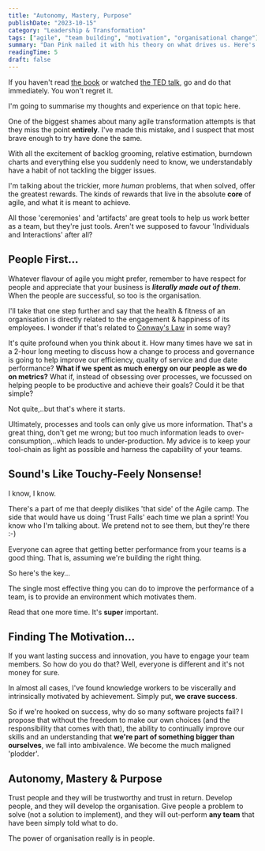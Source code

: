 ```yaml
---
title: "Autonomy, Mastery, Purpose"
publishDate: "2023-10-15"
category: "Leadership & Transformation"
tags: ["agile", "team building", "motivation", "organisational change"]
summary: "Dan Pink nailed it with his theory on what drives us. Here's why most agile transformations fail, and what actually drives team performance - hint: it's not your process."
readingTime: 5
draft: false
---
```


If you haven't read [the book](https://www.danpink.com/books/drive/) or watched [the TED talk](https://www.ted.com/talks/dan_pink_the_puzzle_of_motivation?subtitle=en), go and do that immediately. You won't regret it.

I'm going to summarise my thoughts and experience on that topic here.

One of the biggest shames about many agile transformation attempts is that they miss the point **entirely**. I've made this mistake, and I suspect that most brave enough to try have done the same.

With all the excitement of backlog grooming, relative estimation, burndown charts and everything else you suddenly need to know, we understandably have a habit of not tackling the bigger issues.

I'm talking about the trickier, more *human* problems, that when solved, offer the greatest rewards. The kinds of rewards that live in the absolute **core** of agile, and what it is meant to achieve.

All those 'ceremonies' and 'artifacts' are great tools to help us work better as a team, but they're just tools. Aren't we supposed to favour 'Individuals and Interactions' after all?
 
## People First...
Whatever flavour of agile you might prefer, remember to have respect for people and appreciate that your business is ***literally made out of them***. When the people are successful, so too is the organisation.

I'll take that one step further and say that the health & fitness of an organisation is directly related to the engagement & happiness of its employees. I wonder if that's related to [Conway's Law](https://en.wikipedia.org/wiki/Conway%27s_law) in some way?

It's quite profound when you think about it. How many times have we sat in a 2-hour long meeting to discuss how a change to process and governance is going to help improve our efficiency, quality of service and due date performance? **What if we spent as much energy on our people as we do on metrics?** What if, instead of obsessing over processes, we focussed on helping people to be productive and achieve their goals? Could it be that simple?

Not quite,..but that's where it starts.

Ultimately, processes and tools can only give us more information. That's a great thing, don't get me wrong; but too much information leads to over-consumption,..which leads to under-production. My advice is to keep your tool-chain as light as possible and harness the capability of your teams.

## Sound's Like Touchy-Feely Nonsense!
I know, I know.

There's a part of me that deeply dislikes 'that side' of the Agile camp. The side that would have us doing 'Trust Falls' each time we plan a sprint! You know who I'm talking about. We pretend not to see them, but they're there :-)

Everyone can agree that getting better performance from your teams is a good thing. That is, assuming we're building the right thing.

So here's the key…

The single most effective thing you can do to improve the performance of a team, is to provide an environment which motivates them.

Read that one more time. It's **super** important.

## Finding The Motivation...
If you want lasting success and innovation, you have to engage your team members. So how do you do that? Well, everyone is different and it's not money for sure.

In almost all cases, I've found knowledge workers to be viscerally and intrinsically motivated by achievement. Simply put, **we crave success**.

So if we're hooked on success, why do so many software projects fail? I propose that without the freedom to make our own choices (and the responsibility that comes with that), the ability to continually improve our skills and an understanding that **we're part of something bigger than ourselves**, we fall into ambivalence. We become the much maligned 'plodder'.

## Autonomy, Mastery & Purpose
Trust people and they will be trustworthy and trust in return. Develop people, and they will develop the organisation. Give people a problem to solve (not a solution to implement), and they will out-perform **any team** that have been simply told what to do.

The power of organisation really is in people.